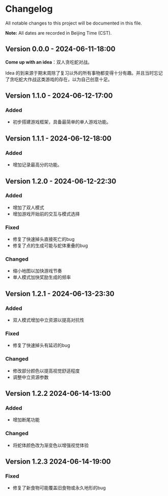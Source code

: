 # Changelog

All notable changes to this project will be documented in this file.

**Note:** All dates are recorded in Beijing Time (CST).

## Version 0.0.0 - 2024-06-11-18:00

**Come up with an idea**：双人贪吃蛇对战。

Idea 的到来源于期末周除了复习以外的所有事物都变得十分有趣。并且当时忘记了贪吃蛇大作战这类游戏的存在，以为自己创意十足。

## Version 1.1.0 - 2024-06-12-17:00

### Added

- 初步搭建游戏框架，具备最简单的单人游戏功能。

## Version 1.1.1 - 2024-06-12-18:00

### Added

- 增加记录最高分的功能。

## Version 1.2.0 - 2024-06-12-22:30

### Added

- 增加了双人模式
- 增加游戏开始前的交互与模式选择

### Fixed

- 修复了快速掉头直接死亡的bug
- 修复了点的生成可能与蛇体重叠的bug

### Changed

- 缩小地图以加快游戏节奏
- 单人模式加快奖励生成的频率

## Version 1.2.1 - 2024-06-13-23:30

### Added

- 双人模式增加中立资源以提高对抗性

### Fixed

- 修复了快速掉头有延迟的bug

### Changed

- 修改部分颜色以提高视觉舒适程度
- 调整中立资源参数

## Version 1.2.2 2024-06-14-13:00

### Added

- 增加断尾功能

### Changed

- 将蛇体颜色改为渐变色以增强视觉体验

## Version 1.2.3 2024-06-14-19:00

### Fixed

- 修复了新食物可能覆盖旧食物或永久地形的bug
